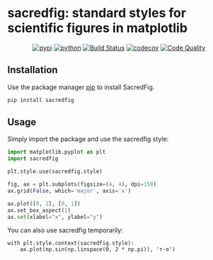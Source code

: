 # sacredfig: standard styles for scientific figures in matplotlib

<div align="center">

[![pypi](https://img.shields.io/pypi/v/sacredfig.svg)](https://pypi.org/project/sacredfig/)
[![python](https://img.shields.io/pypi/pyversions/sacredfig.svg)](https://pypi.org/project/sacredfig/)
[![Build Status](https://github.com/cynddl/sacredfig/actions/workflows/tests.yml/badge.svg)](https://github.com/cynddl/sacredfig/actions)
[![codecov](https://codecov.io/gh/cynddl/sacredfig/branch/main/graphs/badge.svg?branch=main)](https://codecov.io/github/cynddl/sacredfig?branch=main)
[![Code Quality](https://img.shields.io/scrutinizer/g/cynddl/sacredfig.svg)](https://scrutinizer-ci.com/g/cynddl/sacredfig/?branch=main)

</div>



## Installation

Use the package manager [pip](https://pip.pypa.io/en/stable/) to install SacredFig.

```bash
pip install sacredfig
```

## Usage

Simply import the package and use the sacredfig style:

```python
import matplotlib.pyplot as plt
import sacredfig

plt.style.use(sacredfig.style)

fig, ax = plt.subplots(figsize=(4, 4), dpi=150)
ax.grid(False, which='major', axis='x')

ax.plot([0, 1], [0, 1])
ax.set_box_aspect(1)
ax.set(xlabel="x", ylabel="y")
```

You can also use sacredfig temporarily:

```
with plt.style.context(sacredfig.style):
    ax.plot(np.sin(np.linspace(0, 2 * np.pi)), 'r-o')

```